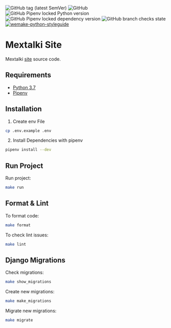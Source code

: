![GitHub tag (latest SemVer)](https://carlos-shields-io.herokuapp.com/github/v/tag/mextalki/mextalki)
![GitHub](https://carlos-shields-io.herokuapp.com/github/license/mextalki/mextalki)
![GitHub Pipenv locked Python version](https://carlos-shields-io.herokuapp.com/github/pipenv/locked/python-version/mextalki/mextalki)
![GitHub Pipenv locked dependency version](https://carlos-shields-io.herokuapp.com/github/pipenv/locked/dependency-version/mextalki/mextalki/django)
![GitHub branch checks state](https://carlos-shields-io.herokuapp.com/github/checks-status/mextalki/mextalki/master)
[![wemake-python-styleguide](https://img.shields.io/badge/style-wemake-000000.svg)](https://github.com/wemake-services/wemake-python-styleguide)

# Mextalki Site
Mextalki [site](https://www.mextalki.com) source code.


## Requirements
- [Python 3.7](https://www.python.org/downloads/)
- [Pipenv](https://pipenv.pypa.io/en/latest/install/#installing-pipenv)


## Installation
1. Create env File
```sh
cp .env.example .env
```
2. Install Dependencies with pipenv
```sh
pipenv install --dev
```

## Run Project
Run project:
```sh
make run
```

## Format & Lint
To format code:
```sh
make format
```

To check lint issues:
```sh
make lint
```

## Django Migrations
Check migrations:
```sh
make show_migrations
```

Create new migrations:
```sh
make make_migrations
```

Migrate new migrations:
```sh
make migrate
```